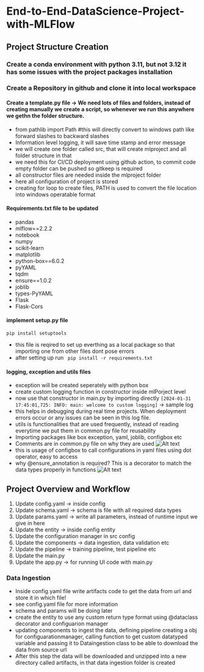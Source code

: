 # End-to-End-DataScience-Project-with-MLFlow


## Project Structure Creation
### Create a conda environment with python 3.11, but not 3.12 it has some issues with the project packages installation
### Create a Repository in github and clone it into local workspace

#### Create a template.py file -> We need lots of files and folders, instead of creating manually we create a script, so whenever we run this anywhere we gethn the folder structure.

- from pathlib import Path #this will directly convert to windows path like forward slashes to backward slashes
- Information level logging, it will save time stamp and error message
- we will create one folder called src, that will create mlproject and all folder structure in that
- we need this for CI/CD deployment using github action, to commit code empty folder can be pushed so gitkeep is required
- all constructor files are needed inside the mlproject folder
- here all configuration of project is stored
- creating for loop to create files, PATH is used to convert the file location into windows operatable format

#### Requirements.txt file to be updated
- pandas 
- mlflow==2.2.2
- notebook
- numpy
- scikit-learn
- matplotlib
- python-box==6.0.2
- pyYAML
- tqdm
- ensure==1.0.2
- joblib
- types-PyYAML
- Flask
- Flask-Cors

#### implement setup.py file
```pip install setuptools```
- this file is reqired to set up everthing as a local package so that importing one from other files dont pose errors
- after setting up run ``` pip install -r requirements.txt```

#### logging, exception and utils files
- exception will be created seperately with python box
- create custom logging function in constructor inside mlPorject level
- now use that constructor in main.py by importing directly
```[2024-01-31 17:45:01,725: INFO: main: welcome to custom logging]``` -> sample log
- this helps in debugging during real time projects. When deployment errors occur or any issues can be seen in this log file.
- utils is functionalities that are used frequently, instead of reading everytime we put them in common.py file for reusability
- Importing packages like box exception, yaml, joblib, configbox etc
- Comments are in common.py file on why they are used
![Alt text](image.png)
- this is usage of configbox to call configurations in yaml files using dot operator, easy to access
- why @ensure_annotation is required? This is a decorator to match the data types properly in functions
![Alt text](image-1.png)


## Project Overview and Workflow

1. Update config.yaml -> inside config
2. Update schema.yaml -> schema is file with all required data types
3. Update params.yaml -> write all parameters, instead of runtime input we give in here
4. Update the entity -> inside config entity
5. Update the configuration manager in src config
6. Update the components -> data ingestion, data validation etc
7. Update the pipeline -> training pipeline, test pipeline etc
8. Update the main.py 
9. Update the app.py -> for running UI code with main.py


### Data Ingestion
- Inside config.yaml file write artifacts code to get the data from url and store it in which file!
- see config.yaml file for more information
- schema and params will be doing later
- create the entity to use any custom return type format using @dataclass decorator and configuarion manager
- updating components to ingest the data, defining pipeline creating a obj for configuarationmanager, calling function to get custom datatyped variable and passing it to Dataingestion class to be able to download the data from source url
- After this step the data will be downloaded and unzipped into  a new directory called artifacts, in that data ingestion folder is created



